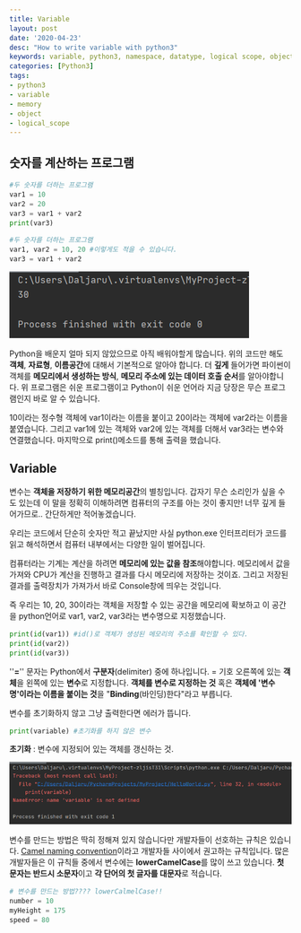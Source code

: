 ```yaml
---
title: Variable
layout: post
date: '2020-04-23'
desc: "How to write variable with python3"
keywords: variable, python3, namespace, datatype, logical scope, object, memory
categories: [Python3]
tags:
- python3
- variable
- memory
- object
- logical_scope
---
```


## 숫자를 계산하는 프로그램

~~~python
#두 숫자를 더하는 프로그램
var1 = 10
var2 = 20
var3 = var1 + var2
print(var3)
~~~

~~~python
#두 숫자를 더하는 프로그램
var1, var2 = 10, 20 #이렇게도 적을 수 있습니다. 
var3 = var1 + var2
~~~

 ![plus](/static/assets/img/blog/python3/03BasicGrammer/plus.png)



 Python을 배운지 얼마 되지 않았으므로 아직 배워야할게 많습니다. 위의 코드만 해도 **객체**, **자료형**, **이름공간**에 대해서 기본적으로 알아야 합니다. 더 **깊게** 들어가면 파이썬이 객체를 **메모리에서 생성하는 방식**, **메모리 주소에 있는 데이터 호출 순서**를 알아야합니다.  위 프로그램은 쉬운 프로그램이고 Python이 쉬운 언어라 지금 당장은 무슨 프로그램인지 바로 알 수 있습니다. 

10이라는 정수형 객체에 var1이라는 이름을 붙이고 20이라는 객체에 var2라는 이름을 붙였습니다. 그리고 var1에 있는 객체와 var2에 있는 객체를 더해서 var3라는 변수와 연결했습니다. 마지막으로 print()메소드를 통해 출력을 했습니다. 

## Variable

변수는 **객체을 저장하기 위한 메모리공간**의 별칭입니다. 갑자기 무슨 소리인가 싶을 수도 있는데 이 말을 정확히 이해하려면 컴퓨터의 구조를 아는 것이 좋지만! 너무 깊게 들어가므로.. 간단하게만 적어놓겠습니다. 

우리는 코드에서 단순히 숫자만 적고 끝났지만 사실 python.exe 인터프리터가 코드를 읽고 해석하면서 컴퓨터 내부에서는 다양한 일이 벌어집니다. 

컴퓨터라는 기계는 계산을 하려면 **메모리에 있는 값을 참조**해야합니다. 메모리에서 값을 가져와 CPU가 계산을 진행하고 결과를 다시 메모리에 저장하는 것이죠. 그리고 저장된 결과를 출력장치가 가져가서 바로 Console창에 띄우는 것입니다.  

즉 우리는 10, 20, 30이라는 객체을 저장할 수 있는 공간을 메모리에 확보하고 이 공간을 python언어로 var1, var2, var3라는 변수명으로 지정했습니다. 

~~~python
print(id(var1)) #id()로 객체가 생성된 메모리의 주소를 확인할 수 있다.
print(id(var2))
print(id(var3))
~~~



''**=**'' 문자는 Python에서 **구분자**(delimiter) 중에 하나입니다. = 기호 오른쪽에 있는 **객체**을 왼쪽에 있는 **변수**로 지정합니다. **객체를 변수로 지정하는 것** 혹은 **객체에 '변수명'이라는 이름을 붙이는 것**을 "**Binding**(바인딩)한다"라고 부릅니다. 



변수를 초기화하지 않고 그냥 출력한다면 에러가 뜹니다.

~~~python
print(variable) #초기화를 하지 않은 변수
~~~

**초기화** : 변수에 지정되어 있는 객체를 갱신하는 것.

![variableError](/static/assets/img/blog/python3/03BasicGrammer/variableError.png)



변수를 만드는 방법은 딱히 정해져 있지 않습니다만 개발자들이 선호하는 규칙은 있습니다. [Camel naming convention](http://guswnsxodlf.github.io/camelcase-pascalcase-snakecase)이라고 개발자들 사이에서 권고하는 규칙입니다. 많은 개발자들은 이 규칙들 중에서 변수에는 **lowerCamelCase**를 많이 쓰고 있습니다. **첫 문자는 반드시 소문자**이고 **각 단어의 첫 글자를 대문자**로 적습니다. 

~~~python
# 변수를 만드는 방법???? lowerCalmelCase!!
number = 10
myHeight = 175
speed = 80
~~~

